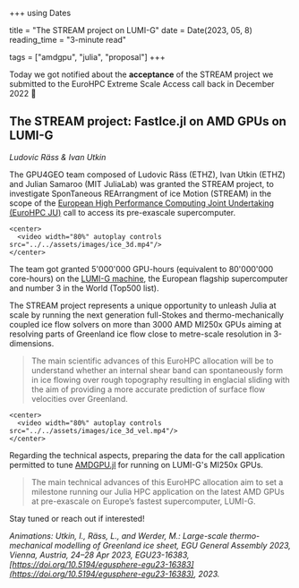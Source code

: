 +++
using Dates

title = "The STREAM project on LUMI-G"
date = Date(2023, 05, 8)
reading_time = "3-minute read"

tags = ["amdgpu", "julia", "proposal"]
+++

Today we got notified about the **acceptance** of the STREAM project we submitted to the EuroHPC Extreme Scale Access call back in December 2022 🚀

## The STREAM project: FastIce.jl on AMD GPUs on LUMI-G
*Ludovic Räss & Ivan Utkin*

The GPU4GEO team composed of Ludovic Räss (ETHZ), Ivan Utkin (ETHZ) and Julian Samaroo (MIT JuliaLab) was granted the STREAM project, to investigate SponTaneous REArrangment of ice Motion (STREAM) in the scope of the [European High Performance Computing Joint Undertaking (EuroHPC JU)](https://eurohpc-ju.europa.eu/eurohpc-ju-call-proposals-extreme-scale-access-mode-open-2022-09-28_en) call to access its pre-exascale supercomputer.

~~~
<center>
  <video width="80%" autoplay controls src="../../assets/images/ice_3d.mp4"/>
</center>
~~~

The team got granted 5'000'000 GPU-hours (equivalent to 80'000'000 core-hours) on the [LUMI-G machine](https://www.lumi-supercomputer.eu), the European flagship supercomputer and number 3 in the World (Top500 list).

The STREAM project represents a unique opportunity to unleash Julia at scale by running the next generation full-Stokes and thermo-mechanically coupled ice flow solvers on more than 3000 AMD MI250x GPUs aiming at resolving parts of Greenland ice flow close to metre-scale resolution in 3-dimensions.

> The main scientific advances of this EuroHPC allocation will be to understand whether an internal shear band can spontaneously form in ice flowing over rough topography resulting in englacial sliding with the aim of providing a more accurate prediction of surface flow velocities over Greenland.

~~~
<center>
  <video width="80%" autoplay controls src="../../assets/images/ice_3d_vel.mp4"/>
</center>
~~~

Regarding the technical aspects, preparing the data for the call application permitted to tune [AMDGPU.jl](https://github.com/JuliaGPU/AMDGPU.jl) for running on LUMI-G's MI250x GPUs.

> The main technical advances of this EuroHPC allocation aim to set a milestone running our Julia HPC application on the latest AMD GPUs at pre-exascale on Europe’s fastest supercomputer, LUMI-G.

Stay tuned or reach out if interested!

_Animations: Utkin, I., Räss, L., and Werder, M.: Large-scale thermo-mechanical modelling of Greenland ice sheet, EGU General Assembly 2023, Vienna, Austria, 24–28 Apr 2023, EGU23-16383, [https://doi.org/10.5194/egusphere-egu23-16383](https://doi.org/10.5194/egusphere-egu23-16383), 2023._